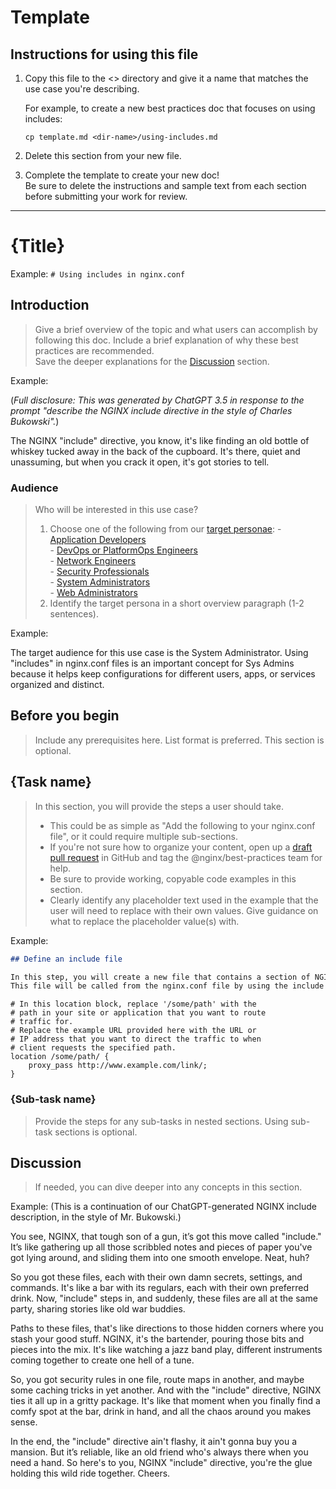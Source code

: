 # Template

## Instructions for using this file

1. Copy this file to the <> directory and give it a name that matches the use case you're describing. 

   For example, to create a new best practices doc that focuses on using includes:

   ```shell
   cp template.md <dir-name>/using-includes.md
   ```

2. Delete this section from your new file.

3. Complete the template to create your new doc!  
   Be sure to delete the instructions and sample text from each section before submitting your work for review.

---

# {Title}

Example: `# Using includes in nginx.conf`

## Introduction

> Give a brief overview of the topic and what users can accomplish by following this doc.
> Include a brief explanation of why these best practices are recommended.  
> Save the deeper explanations for the [Discussion](#discussion) section.

Example:

(*Full disclosure: This was generated by ChatGPT 3.5 in response to the prompt "describe the NGINX include directive in the style of Charles Bukowski".*)

The NGINX "include" directive, you know, it's like finding an old bottle of whiskey tucked away in the back of the cupboard. It's there, quiet and unassuming, but when you crack it open, it's got stories to tell.

### Audience

> Who will be interested in this use case?
> 
> 1. Choose one of the following from our [target personae](CONTRIBUTING.md#target-personae):
    - [Application Developers](CONTRIBUTING.md#application-developers)  
    - [DevOps or PlatformOps Engineers](CONTRIBUTING.md#devops-and-platformops-engineers)  
    - [Network Engineers](CONTRIBUTING.md#network-engineers)  
    - [Security Professionals](CONTRIBUTING.md#security-professionals)  
    - [System Administrators](CONTRIBUTING.md#system-administrators)  
    - [Web Administrators](CONTRIBUTING.md#web-administrators)  
> 2. Identify the target persona in a short overview paragraph (1-2 sentences).

Example:

The target audience for this use case is the System Administrator. Using "includes" in nginx.conf files is an important concept for Sys Admins because it helps keep configurations for different users, apps, or services organized and distinct.

## Before you begin

> Include any prerequisites here. List format is preferred.
> This section is optional.

## {Task name}

> In this section, you will provide the steps a user should take.
>
> - This could be as simple as "Add the following to your nginx.conf file", or it could require multiple sub-sections.  
> - If you're not sure how to organize your content, open up a [draft pull request]() in GitHub and tag the @nginx/best-practices team for help.
> - Be sure to provide working, copyable code examples in this section.  
> - Clearly identify any placeholder text used in the example that the user will need to replace with their own values. Give guidance on what to replace the placeholder value(s) with.

Example:

```md
## Define an include file

In this step, you will create a new file that contains a section of NGINX configuration. 
This file will be called from the nginx.conf file by using the include directive.
```

```nginx
# In this location block, replace '/some/path' with the 
# path in your site or application that you want to route
# traffic for. 
# Replace the example URL provided here with the URL or 
# IP address that you want to direct the traffic to when 
# client requests the specified path.
location /some/path/ {
    proxy_pass http://www.example.com/link/;
}
```

### {Sub-task name}

> Provide the steps for any sub-tasks in nested sections.
> Using sub-task sections is optional.

## Discussion

> If needed, you can dive deeper into any concepts in this section.

Example: (This is a continuation of our ChatGPT-generated NGINX include description, in the style of Mr. Bukowski.)

You see, NGINX, that tough son of a gun, it’s got this move called "include." It’s like gathering up all those scribbled notes and pieces of paper you've got lying around, and sliding them into one smooth envelope. Neat, huh?

So you got these files, each with their own damn secrets, settings, and commands. It's like a bar with its regulars, each with their own preferred drink. Now, "include" steps in, and suddenly, these files are all at the same party, sharing stories like old war buddies.

Paths to these files, that's like directions to those hidden corners where you stash your good stuff. NGINX, it's the bartender, pouring those bits and pieces into the mix. It's like watching a jazz band play, different instruments coming together to create one hell of a tune.

So, you got security rules in one file, route maps in another, and maybe some caching tricks in yet another. And with the "include" directive, NGINX ties it all up in a gritty package. It's like that moment when you finally find a comfy spot at the bar, drink in hand, and all the chaos around you makes sense.

In the end, the "include" directive ain't flashy, it ain't gonna buy you a mansion. But it’s reliable, like an old friend who's always there when you need a hand. So here's to you, NGINX "include" directive, you're the glue holding this wild ride together. Cheers.
